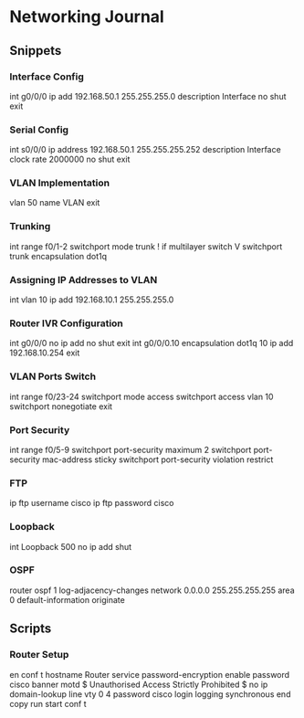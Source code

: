 # Networking Journal

## Snippets

### Interface Config

int g0/0/0
ip add 192.168.50.1 255.255.255.0
description Interface
no shut
exit

### Serial Config

int s0/0/0
ip address 192.168.50.1 255.255.255.252
description Interface
clock rate 2000000
no shut
exit

### VLAN Implementation

vlan 50
name VLAN
exit

### Trunking

int range f0/1-2
switchport mode trunk
! if multilayer switch V
switchport trunk encapsulation dot1q

### Assigning IP Addresses to VLAN

int vlan 10
ip add 192.168.10.1 255.255.255.0

### Router IVR Configuration

int g0/0/0
no ip add
no shut
exit
int g0/0/0.10
encapsulation dot1q 10
ip add 192.168.10.254
exit

### VLAN Ports Switch

int range f0/23-24
switchport mode access
switchport access vlan 10
switchport nonegotiate
exit

### Port Security

int range f0/5-9
switchport port-security maximum 2
switchport port-security mac-address sticky
switchport port-security violation restrict

### FTP

ip ftp username cisco
ip ftp password cisco

### Loopback

int Loopback 500
no ip add
shut

### OSPF

router ospf 1
log-adjacency-changes
network 0.0.0.0 255.255.255.255 area 0
default-information originate

## Scripts

### Router Setup

en
conf t
hostname Router
service password-encryption
enable password cisco
banner motd $ Unauthorised Access Strictly Prohibited $
no ip domain-lookup
line vty 0 4
password cisco
login
logging synchronous
end
copy run start
conf t
